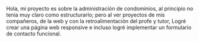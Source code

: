 Hola, mi proyecto es sobre la administración de condominios, al principio no tenia muy claro como estructurarlo; pero al ver proyectos de mis compañeros, de la web y con la retroalimentación del profe y tutor,
Logré crear una página web responsive e incluso logré implementar un formulario de contacto funcional.
